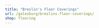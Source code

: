 ```yaml
---
title: "Breslin's Floor Coverings"
url: /galesburg/breslins-floor-coverings/
shop: flooring
---
```

